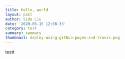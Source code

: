 ```yaml
---
title: Hello, world
layout: post
author: Sida Liu
date: '2020-05-15 12:08:38'
category: test
summary: summary
thumbnail: deploy-using-github-pages-and-travis.png
---
```


testt
